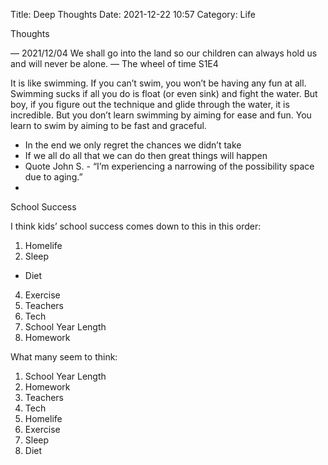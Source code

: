 Title: Deep Thoughts
Date: 2021-12-22 10:57
Category: Life


Thoughts

— 2021/12/04
We shall go into the land so our children can always hold us and will never be alone.
— The wheel of time S1E4

It is like swimming. If you can’t swim, you won’t be having any fun at all. Swimming sucks if all you do is float (or even sink) and fight the water. But boy, if you figure out the technique and glide through the water, it is incredible. But you don’t learn swimming by aiming for ease and fun. You learn to swim by aiming to be fast and graceful.


- In the end we only regret the chances we didn’t take
- If we all do all that we can do then great things will happen
- Quote John S. - “I’m experiencing a narrowing of the possibility space due to aging.”
- 

School Success

I think kids’ school success comes down to this in this order:

1. Homelife
2. Sleep
- Diet
4. Exercise
5. Teachers
6. Tech
7. School Year Length
8. Homework

What many seem to think:

1. School Year Length
2. Homework
3. Teachers
4. Tech
5. Homelife
6. Exercise 
7. Sleep
8. Diet

